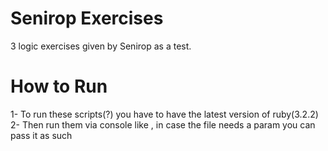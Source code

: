 # Senirop Exercises
3 logic exercises given by Senirop as a test.  
# How to Run
1- To run these scripts(?) you have to have the latest version of ruby(3.2.2)  
2- Then run them via console like <ruby fileName.rb>, in case the file needs a param you can pass it as such <ruby fileName.rb param>

